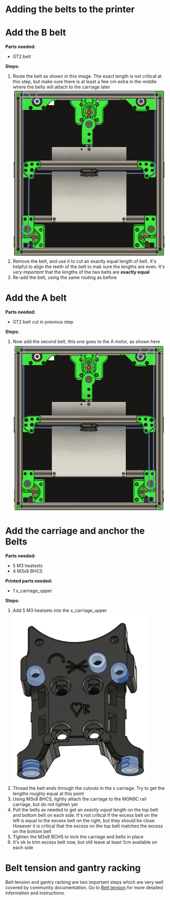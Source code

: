 # Adding the belts to the printer


# Add the B belt

**Parts needed:**
* GT2 belt

**Steps:**
1. Route the belt as shown in this image. The exact length is not critical at this step, but make sure there is at least a few cm extra in the middle where the belts will attach to the carriage later ![](images/b_belt_path.png)
2. Remove the belt, and use it to cut an exactly equal length of belt. It's helpful to align the teeth of the belt to mak sure the lengths are even. It's _very important_ that the lengths of the two belts are **exactly equal**
3. Re-add the belt, using the same routing as before


# Add the A belt

**Parts needed:**
* GT2 belt cut in previous step

**Steps:**
1. Now add the second belt, this one goes to the A motor, as shown here ![](images/A_belt_path.png)



# Add the carriage and anchor the Belts

**Parts needed:**
* 5 M3 heatsets
* 4 M3x8 BHCS


**Printed parts needed:**
* 1 x_carriage_upper

**Steps:**
1. Add 5 M3 heatsets into the x_carriage_upper ![](images/x_carriage_heatsets.png)
2. Thread the belt ends through the cutouts in the x carriage. Try to get the lengths roughly equal at this point
3. Using M3x8 BHCS, lightly attach the carriage to the MGN9C rail carriage, but do not tighten yet
4. Pull the belts as needed to get an *exactly equal* length on the top belt and bottom belt on each side. It's not critical if the excess belt on the left is equal to the excess belt on the right, but they should be close. However it is critical that the excess on the top belt matches the excess on the bottom belt
5. Tighten the M3x8 BCHS to lock the carriage and belts in place
6. It's ok to trim excess belt now, but still leave at least 1cm available on each side




# Belt tension and gantry racking

Belt tension and gantry racking are two important steps which are very well covered by community documentation. Go to [Belt tension](https://docs.vorondesign.com/tuning/secondary_printer_tuning.html#belt-tension) for more detailed information and instructions. 